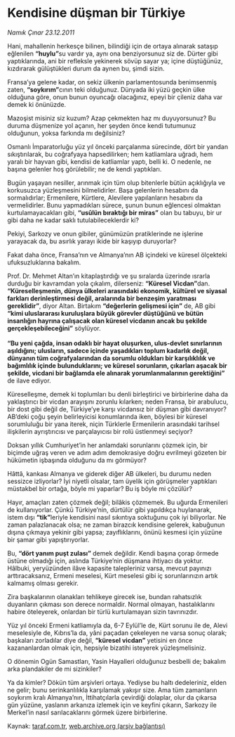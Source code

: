 # Kendisine düşman bir Türkiye

*Namık Çınar 23.12.2011*

<div class="yazi"><p>Hani, mahallenin herkesçe bilinen, bilindiği için de ortaya alınarak sataşıp eğlenilen <b>“huylu”</b>su vardır ya, aynı ona benziyorsunuz siz de. Dürter gibi yaptıklarında, ani bir refleksle yekinerek sövüp sayar ya; içine düştüğünüz, kızdırarak gülüştükleri durum da aynen bu, şimdi sizin.</p>
<p>Fransa’ya gelene kadar, on sekiz ülkenin parlamentosunda benimsenmiş zaten, <b>“soykırım”</b>cının teki olduğunuz. Dünyada iki yüzü geçkin ülke olduğuna göre, onun bunun oyuncağı olacağınız, epeyi bir çileniz daha var demek ki önünüzde.</p>
<p>Mazoşist misiniz siz kuzum? Azap çekmekten haz mı duyuyorsunuz? Bu duruma düşmenize yol açanın, her şeyden önce kendi tutumunuz olduğunun, yoksa farkında mı değilsiniz?</p>
<p>Osmanlı İmparatorluğu yüz yıl önceki parçalanma sürecinde, dört bir yandan sıkıştırılarak, bu coğrafyaya hapsedilirken; hem katliamlara uğradı, hem yaralı bir hayvan gibi, kendisi de katliamlar yaptı, belli ki. O nedenle, ne başına gelenler hoş görülebilir; ne de kendi yaptıkları.</p>
<p>Bugün yaşayan nesiller, arınmak için tüm olup bitenlerle bütün açıklığıyla ve korkusuzca yüzleşmesini bilmelidirler. Başa gelenlerin hesabını da sormalıdırlar; Ermenilere, Kürtlere, Alevilere yapılanların hesabını da vermelidirler. Bunu yapmadıkları sürece, şunun bunun eğlencesi olmaktan kurtulamayacakları gibi, <b>“usûlün bıraktığı bir miras”</b> olan bu tabuyu, bir ur gibi daha ne kadar saklı tutulabileceklerdir ki?</p>
<p>Pekiyi, Sarkozy ve onun gibiler, günümüzün pratiklerinde ne işlerine yarayacak da, bu asırlık yarayı ikide bir kaşıyıp duruyorlar?</p>
<p>Fakat daha önce, Fransa’nın ve Almanya’nın AB içindeki ve küresel ölçekteki ufuksuzluklarına bakalım.</p>
<p>Prof. Dr. Mehmet Altan’ın kitaplaştırdığı ve şu sıralarda üzerinde ısrarla durduğu bir kavramdan yola çıkalım, dilerseniz: <b>“Küresel Vicdan”</b>dan. <b>“Küreselleşmenin, dünya ülkeleri arasındaki ekonomik, kültürel ve siyasal farkları derinleştirmesi değil, aralarında bir benzeşim yaratması gereklidir”</b>, diyor Altan. Birtakım <b>“değerlerin gelişmesi için”</b> de, AB gibi <b>“kimi uluslararası kuruluşlara büyük görevler düştüğünü ve bütün insanlığın hayrına çalışacak olan küresel vicdanın ancak bu şekilde gerçekleşebileceğini”</b> söylüyor.<br/><br/><b>“Bu yeni çağda, insan odaklı bir hayat oluşurken, ulus-devlet sınırlarının aşıldığını; ulusların, sadece içinde yaşadıkları toplum kadarlık değil, dünyanın tüm coğrafyalarından da sorumlu oldukları bir karşılıklılık ve bağımlılık içinde bulunduklarını; ve küresel sorunların, çıkarları aşacak bir şekilde, vicdani bir bağlamda ele alınarak yorumlanmalarının gerektiğini”</b> de ilave ediyor.</p>
<p>Küreselleşme, demek ki toplumları bu denli birleştirici ve birbirlerine daha da yaklaştırıcı bir vicdan arayışını zorunlu kılarken; neden Fransa, bir arabulucu, bir dost gibi değil de, Türkiye’ye karşı vicdansız bir düşman gibi davranıyor? AB’deki çoğu şeyin belirleyicisi konumlarında iken, böylesi bir küresel sorumluluğu bir yana iterek, niçin Türklerle Ermenilerin arasındaki tarihsel ilişkilerin ayrıştırıcısı ve parçalayıcısı bir rolü üstlenmeyi seçiyor?</p>
<p>Doksan yıllık Cumhuriyet’in her anlamdaki sorunlarını çözmek için, bir biçimde uğraş veren ve adım adım demokrasiye doğru evrilmeyi gözeten bir hükümetin işbaşında olduğunu da mı görmüyor?</p>
<p>Hâttâ, kankası Almanya ve giderek diğer AB ülkeleri, bu durumu neden sessizce izliyorlar? İyi niyetli olsalar, tam üyelik için görüşmeler yaptıkları müstakbel bir ortağa, böyle mi yaparlar? Bu iş böyle mi çözülür?</p>
<p>Hayır, amaçları zaten çözmek değil; bilâkis çözmemek. Bu uğurda Ermenileri de kullanıyorlar. Çünkü Türkiye’nin, dürtülür gibi yapıldıkça huylanarak, istem dışı <b>“tik”</b>leriyle kendisini nasıl sıkıntıya soktuğunu çok iyi biliyorlar. Ne zaman palazlanacak olsa; ne zaman birazcık kendisine gelerek, kabuğunun dışına çıkmaya yekinir gibi yapsa; zayıflıklarını, önünü kesmesi için yüzüne bir şamar gibi yapıştırıyorlar.</p>
<p>Bu, <b>“dört yanım puşt zulası”</b> demek değildir. Kendi başına çorap örmede üstüne olmadığı için, aslında Türkiye’nin düşmana ihtiyacı da yoktur. Hâlbuki, yeryüzünden ilâve kapasite talepleriniz varsa, mevcut payınızı arttıracaksanız, Ermeni meselesi, Kürt meselesi gibi iç sorunlarınızın artık kalmamış olması gerekir.</p>
<p>Zira başkalarının olanakları tehlikeye girecek ise, bundan rahatsızlık duyanların çıkması son derece normaldir. Normal olmayan, hastalıklarını habire öteleyerek, onlardan bir türlü kurtulamayan sizin tavrınızdır.</p>
<p>Yüz yıl önceki Ermeni katliamıyla da, 6-7 Eylül’le de, Kürt sorunu ile de, Alevi meselesiyle de, Kıbrıs’la da, yâni paçadan çekeleyen ne varsa sonuç olarak; başkaları zorladılar diye değil, <b>“küresel vicdan”</b> yetisini en önce kazananlardan olmak için, hepsiyle bizatihi isteyerek yüzleşmelisiniz. </p>
<p>O dönemin Ogün Samastları, Yasin Hayalleri olduğunuz besbelli de; bakalım arka plandakiler de mi sizinkiler?</p>
<p>Ya da kimler? Dökün tüm arşivleri ortaya. Yediyse bu haltı dedeleriniz, elden ne gelir; bunu serinkanlılıkla karşılamak yakışır size. Ama tüm zamanların soykırım kralı Almanya’nın, İttihatçılarla çevirdiği dolaplar, olur da çıkarsa gün yüzüne, yaslanın arkanıza izlemek için ve keyfini çıkarın, Sarkozy ile Merkel’in nasıl sarılacaklarını görmek üzere birbirlerine.</p>
</div>

Kaynak: [taraf.com.tr](http://www.taraf.com.tr/namik-cinar/makale-kendisine-dusman-bir-turkiye.htm), [web.archive.org (arşiv bağlantısı)](http://web.archive.org/web/20130623195700/http://www.taraf.com.tr/namik-cinar/makale-kendisine-dusman-bir-turkiye.htm)

